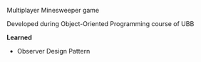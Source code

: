Multiplayer Minesweeper game

Developed during Object-Oriented Programming course of UBB

**Learned**
* Observer Design Pattern
